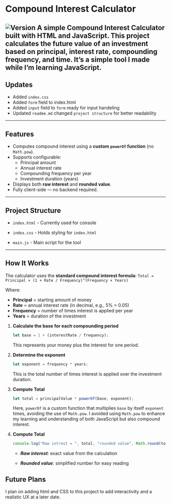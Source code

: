 # Compound Interest Calculator 
![Version](https://img.shields.io/badge/version-1.0.1-blue)
A simple **Compound Interest Calculator** built with HTML and JavaScript. This project calculates the future value of an investment based on principal, interest rate, compounding frequency, and time. It’s a simple tool I made while I’m learning JavaScript.   
---
## Updates

- Added `index.css`
- Added `form` field to index.html
- Added `input` field to `form` ready for input handeling
- Updated `readme.md` changed `project structure` for better readability

---

## Features

- Computes compound interest using a **custom `powerOf` function** (no `Math.pow`).  
- Supports configurable:
  - Principal amount  
  - Annual interest rate  
  - Compounding frequency per year  
  - Investment duration (years)  
- Displays both **raw interest** and **rounded value**.  
- Fully client-side — no backend required.  

---

## Project Structure
- `index.html` - Currently used for console

- `index.css` - Holds styling for `index.html`

- `main.js` - Main script for the tool

---
## How It Works

The calculator uses the **standard compound interest formula**:
`Total = Principal × (1 + Rate / Frequency)^(Frequency × Years)`

Where:  
- **Principal** = starting amount of money  
- **Rate** = annual interest rate (in decimal, e.g., 5% = 0.05)  
- **Frequency** = number of times interest is applied per year  
- **Years** = duration of the investment

1. **Calculate the base for each compounding period**  
    ```javascript
    let base = 1 + (interestRate / frequency);
    ```
	This represents your money plus the interest for one 		period.

2. **Determine the exponent** 
	```javascript
	let exponent = frequency * years;
	```
	This is the total number of times interest is applied over the investment duration.

3. **Compute Total** 
	```javascript
	let total = principalValue * powerOf(base, exponent);
	```
	Here, `powerOf` is a custom function that multiplies `base` by itself `exponent` times, avoiding the use of `Math.pow`. I avoided using `Math.pow` to enhance my learning and understanding of both JavaScript but also compound interest. 

4. **Compute Total** 
	```javascript
	console.log("Raw intrest = ", total, "rounded value", Math.round(total));
	```
	-   ***Raw interest***: exact value from the calculation
    
	-   ***Rounded value***: simplified number for easy reading

## Future Plans

I plan on adding html and CSS to this project to add interactivity and a realistic UX at a later date. 